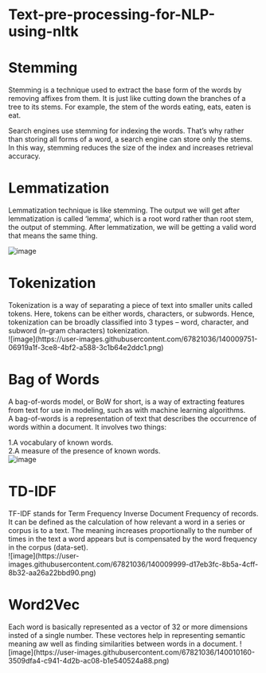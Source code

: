 # Text-pre-processing-for-NLP-using-nltk
<h1> Stemming </h1>
Stemming is a technique used to extract the base form of the words by removing affixes from them. It is just like cutting down the branches of a tree to its stems. For example, the stem of the words eating, eats, eaten is eat.</br>

Search engines use stemming for indexing the words. That’s why rather than storing all forms of a word, a search engine can store only the stems. In this way, stemming reduces the size of the index and increases retrieval accuracy.</br>

<h1> Lemmatization </h1>
Lemmatization technique is like stemming. The output we will get after lemmatization is called ‘lemma’, which is a root word rather than root stem, the output of stemming. After lemmatization, we will be getting a valid word that means the same thing.</br>

![image](https://user-images.githubusercontent.com/67821036/140009647-38217c7d-1853-4e25-bdf2-4d61ec325193.png)

<h1> Tokenization </h1>
Tokenization is a way of separating a piece of text into smaller units called tokens. Here, tokens can be either words, characters, or subwords. Hence, tokenization can be broadly classified into 3 types – word, character, and subword (n-gram characters) tokenization.</br>
![image](https://user-images.githubusercontent.com/67821036/140009751-06919a1f-3ce8-4bf2-a588-3c1b64e2ddc1.png)

<h1> Bag of Words </h1>
A bag-of-words model, or BoW for short, is a way of extracting features from text for use in modeling, such as with machine learning algorithms.</br>
A bag-of-words is a representation of text that describes the occurrence of words within a document. It involves two things:</br>

1.A vocabulary of known words.</br>
2.A measure of the presence of known words.</br>
![image](https://user-images.githubusercontent.com/67821036/140009896-5e0052bd-a90e-42d1-a2e6-8b245bbeada4.png)


<h1> TD-IDF </h1>
TF-IDF stands for Term Frequency Inverse Document Frequency of records. It can be defined as the calculation of how relevant a word in a series or corpus is to a text. The meaning increases proportionally to the number of times in the text a word appears but is compensated by the word frequency in the corpus (data-set).</br>
![image](https://user-images.githubusercontent.com/67821036/140009999-d17eb3fc-8b5a-4cff-8b32-aa26a22bbd90.png)

<h1> Word2Vec </h1>
Each word is basically represented as a vector of 32 or more dimensions insted of a single number. These vectores help in representing semantic meaning aw well as finding similarities between words in a document.
![image](https://user-images.githubusercontent.com/67821036/140010160-3509dfa4-c941-4d2b-ac08-b1e540524a88.png)
